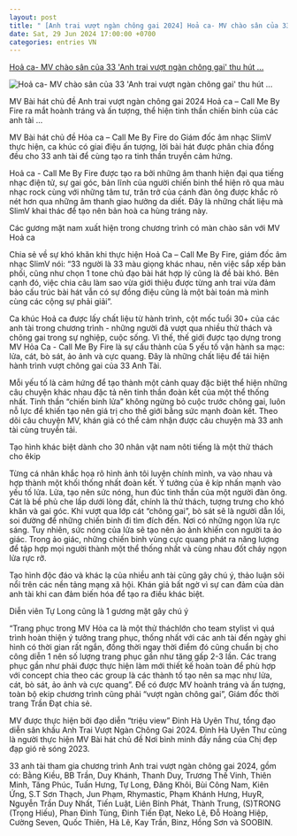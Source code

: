 ```yaml
---
layout: post
title: " [Anh trai vượt ngàn chông gai 2024] Hoả ca- MV chào sân của 33 'Anh trai vượt ngàn chông gai' thu hút ..."
date: Sat, 29 Jun 2024 17:00:00 +0700
categories: entries VN
---
```

[Hoả ca- MV chào sân của 33 'Anh trai vượt ngàn chông gai' thu hút ...](https://doanhnhantrevietnam.vn/hoa-ca-mv-chao-san-cua-33-anh-trai-vuot-ngan-chong-gai-thu-hut-cong-dong-mang-d23452.html)

![Hoả ca- MV chào sân của 33 'Anh trai vượt ngàn chông gai' thu hút ...](https://media.doanhnhantrevietnam.vn/resize/534x280/files/news/2024/06/29/15_20_1839_set-ao-anh.jpg)

MV Bài hát chủ đề Anh trai vượt ngàn chông gai 2024 Hoả ca – Call Me By Fire ra mắt hoành tráng và ấn tượng, thể hiện tinh thần chiến binh của các anh tài ...

MV Bài hát chủ đề Hỏa ca – Call Me By Fire do Giám đốc âm nhạc SlimV thực hiện, ca khúc có giai điệu ấn tượng, lời bài hát được phân chia đồng đều cho 33 anh tài để cùng tạo ra tinh thần truyền cảm hứng.

Hoả ca - Call Me By Fire được tạo ra bởi những âm thanh hiện đại qua tiếng nhạc điện tử, sự gai góc, bản lĩnh của người chiến binh thể hiện rõ qua màu nhạc rock cùng với những tâm tư, trăn trở của cánh đàn ông được khắc rõ nét hơn qua những âm thanh giao hưởng da diết. Đây là những chất liệu mà SlimV khai thác để tạo nên bản hoà ca hùng tráng này.

Các gương mặt nam xuất hiện trong chương trình có màn chào sân với MV Hoả ca

Chia sẻ về sự khó khăn khi thực hiện Hoả Ca – Call Me By Fire, giám đốc âm nhạc SlimV nói: “33 người là 33 màu giọng khác nhau, nên việc sắp xếp bản phối, cũng như chọn 1 tone chủ đạo bài hát hợp lý cũng là đề bài khó. Bên cạnh đó, việc chia câu làm sao vừa giới thiệu được từng anh trai vừa đảm bảo cấu trúc bài hát vẫn có sự đồng điệu cũng là một bài toán mà mình cùng các cộng sự phải giải”.

Ca khúc Hoả ca được lấy chất liệu từ hành trình, cột mốc tuổi 30+ của các anh tài trong chương trình - những người đã vượt qua nhiều thử thách và chông gai trong sự nghiệp, cuộc sống. Vì thế, thế giới được tạo dựng trong MV Hỏa Ca - Call Me By Fire là sự cấu thành của 5 yếu tố vận hành sa mạc: lửa, cát, bò sát, ảo ảnh và cực quang. Đây là những chất liệu để tái hiện hành trình vượt chông gai của 33 Anh Tài.

Mỗi yếu tố là cảm hứng để tạo thành một cảnh quay đặc biệt thể hiện những câu chuyện khác nhau đặc tả nên tinh thần đoàn kết của một thể thống nhất. Tinh thần “chiến binh lửa” không ngừng bỏ cuộc trước chông gai, luôn nỗ lực để khiến tạo nên giá trị cho thế giới bằng sức mạnh đoàn kết. Theo dõi câu chuyện MV, khán giả có thể cảm nhận được câu chuyện mà 33 anh tài cùng truyền tải.

Tạo hình khác biệt dành cho 30 nhân vật nam nôti tiếng là một thử thách cho êkip

Từng cá nhân khắc họa rõ hình ảnh tôi luyện chính mình, va vào nhau và hợp thành một khối thống nhất đoàn kết. Ý tưởng của ê kíp nhấn mạnh vào yếu tố lửa. Lửa, tạo nên sức nóng, hun đúc tinh thần của một người đàn ông. Cát là bề phủ che lấp dưới lòng đất, chính là thử thách, tượng trưng cho khó khăn và gai góc. Khi vượt qua lớp cát “chông gai”, bò sát sẽ là người dẫn lối, soi đường để những chiến binh đi tìm đích đến. Nơi có những ngọn lửa rực sáng. Tuy nhiên, sức nóng của lửa sẽ tạo nên ảo ảnh khiến con người ta ảo giác. Trong ảo giác, những chiến binh vùng cực quang phát ra năng lượng để tập hợp mọi người thành một thể thống nhất và cùng nhau đốt cháy ngọn lửa rực rỡ.

Tạo hình độc đáo và khác lạ của nhiều anh tài cũng gây chú ý, thảo luận sôi nổi trên các nền tảng mạng xã hội. Khán giả bất ngờ vì sự can đảm của dàn anh tài khi can đảm biến hóa để tạo ra điều khác biệt.

Diễn viên Tự Long cũng là 1 gương mặt gây chú ý

“Trang phục trong MV Hỏa ca là một thử tháchlớn cho team stylist vì quá trình hoàn thiện ý tưởng trang phục, thống nhất với các anh tài đến ngày ghi hình có thời gian rất ngắn, đồng thời ngay thời điểm đó cũng chuẩn bị cho công diễn 1 nên số lượng trang phục gần như tăng gấp 2-3 lần. Các trang phục gần như phải được thực hiện làm mới thiết kế hoàn toàn để phù hợp với concept chia theo các group là các thành tố tạo nên sa mạc như lửa, cát, bò sát, ảo ảnh và cực quang”. Để có được MV hoành tráng và ấn tượng, toàn bộ ekip chương trình cũng phải “vượt ngàn chông gai”, Giám đốc thời trang Trần Đạt chia sẻ.

MV được thực hiện bởi đạo diễn “triệu view” Đinh Hà Uyên Thư, tổng đạo diễn sân khấu Anh Trai Vượt Ngàn Chông Gai 2024. Đinh Hà Uyên Thư cũng là người thực hiện MV Bài hát chủ đề Nơi bình minh đầy nắng của Chị đẹp đạp gió rẽ sóng 2023.

33 anh tài tham gia chương trình Anh trai vượt ngàn chông gai 2024, gồm có: Bằng Kiều, BB Trần, Duy Khánh, Thanh Duy, Trương Thế Vinh, Thiên Minh, Tăng Phúc, Tuấn Hưng, Tự Long, Đăng Khôi, Bùi Công Nam, Kiên Ứng, S.T Sơn Thạch, Jun Phạm, Rhymastic, Phạm Khánh Hưng, HuyR, Nguyễn Trần Duy Nhất, Tiến Luật, Liên Bỉnh Phát, Thành Trung, (S)TRONG (Trọng Hiếu), Phan Đinh Tùng, Đinh Tiến Đạt, Neko Lê, Đỗ Hoàng Hiệp, Cường Seven, Quốc Thiên, Hà Lê, Kay Trần, Binz, Hồng Sơn và SOOBIN.

